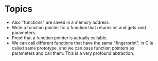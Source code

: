 # Topics

- Also "functions" are saved in a memory address.
- Write a function pointer for a function that returns int and gets void parameters.
- Proof that a function pointer is actually callable.
- We can call different functions that have the same "fingerprint", in C is called
same prototype, and we can pass function pointers as parameters and call them.
This is a very profound abtraction.

